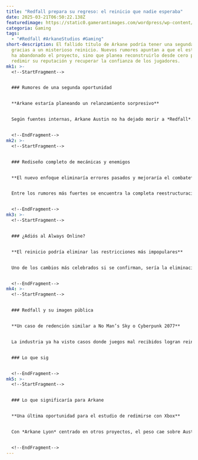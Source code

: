 ```yaml
---
title: "Redfall prepara su regreso: el reinicio que nadie esperaba"
date: 2025-03-21T06:50:22.138Z
featuredimage: https://static0.gamerantimages.com/wordpress/wp-content/uploads/wm/2025/03/mixcollage-19-mar-2025-09-44-pm-887.jpg?q=49&fit=crop&w=1140&h=&dpr=2
categoria: Gaming
tags:
  - "#Redfall #ArkaneStudios #Gaming"
short-description: El fallido título de Arkane podría tener una segunda vida
  gracias a un misterioso reinicio. Nuevos rumores apuntan a que el estudio no
  ha abandonado el proyecto, sino que planea reconstruirlo desde cero para
  redimir su reputación y recuperar la confianza de los jugadores.
mk1: >-
  <!--StartFragment-->


  ### Rumores de una segunda oportunidad


  **Arkane estaría planeando un relanzamiento sorpresivo**


  Según fuentes internas, Arkane Austin no ha dejado morir a *Redfall*. A pesar de su desastroso lanzamiento en 2023, el estudio ha seguido trabajando silenciosamente en una versión completamente rediseñada. Esta nueva apuesta no sería simplemente un parche o actualización, sino un relanzamiento que buscaría borrar el pasado y construir una experiencia totalmente diferente.


  <!--EndFragment-->
mk2: >-
  <!--StartFragment-->


  ### Rediseño completo de mecánicas y enemigos


  **El nuevo enfoque eliminaría errores pasados y mejoraría el combate**


  Entre los rumores más fuertes se encuentra la completa reestructuración de las mecánicas jugables. Se habla de un sistema de progresión más profundo, enemigos más agresivos y un mapa más dinámico. Las críticas a la inteligencia artificial y la falta de conexión narrativa habrían sido tomadas en cuenta, con énfasis en una historia más envolvente y un combate más satisfactorio.


  <!--EndFragment-->
mk3: >-
  <!--StartFragment-->


  ### ¿Adiós al Always Online?


  **El reinicio podría eliminar las restricciones más impopulares**


  Uno de los cambios más celebrados si se confirman, sería la eliminación de la obligatoriedad de conexión permanente. Arkane estaría evaluando un modo offline para un solo jugador, algo muy pedido por la comunidad desde su debut. Esta modificación permitiría disfrutar de la experiencia sin depender de servidores, ampliando la base de usuarios potenciales.


  <!--EndFragment-->
mk4: >-
  <!--StartFragment-->


  ### Redfall y su imagen pública


  **Un caso de redención similar a No Man’s Sky o Cyberpunk 2077**


  La industria ya ha visto casos donde juegos mal recibidos logran reinventarse con el tiempo. *Redfall* podría seguir esa ruta, convirtiéndose en un ejemplo de resiliencia y compromiso. Arkane necesitaría una campaña de marketing efectiva y transparencia total con los fans para recuperar la confianza perdida.


  ### Lo que sig


  <!--EndFragment-->
mk5: >-
  <!--StartFragment-->


  ### Lo que significaría para Arkane


  **Una última oportunidad para el estudio de redimirse con Xbox**


  Con *Arkane Lyon* centrado en otros proyectos, el peso cae sobre Austin para demostrar que *Redfall* aún puede ser relevante. Este reinicio, si se concreta, podría salvar al estudio de una posible reestructuración por parte de Microsoft, quienes han mostrado tolerancia pero también exigencia con sus estudios internos.


  <!--EndFragment-->
---
```


